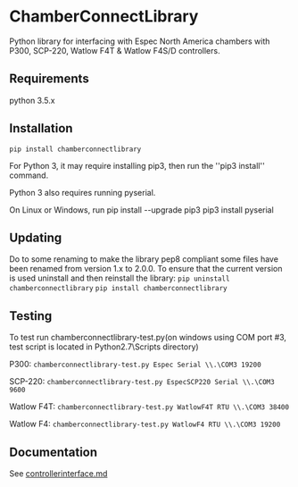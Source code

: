 # ChamberConnectLibrary
Python library for interfacing with Espec North America chambers with P300, SCP-220, Watlow F4T &amp; Watlow F4S/D controllers.

## Requirements
python 3.5.x

## Installation
```pip install chamberconnectlibrary```

For Python 3, it may require installing pip3, then run the ''pip3 install'' command.

Python 3 also requires running pyserial.

On Linux or Windows, run
pip install --upgrade pip3
pip3 install pyserial

## Updating
Do to some renaming to make the library pep8 compliant some files have been renamed from version 1.x to 2.0.0.
To ensure that the current version is used uninstall and then reinstall the library:
```pip uninstall chamberconnectlibrary```
```pip install chamberconnectlibrary```

## Testing

To test run chamberconnectlibrary-test.py(on windows using COM port #3, test script is located in Python2.7\Scripts directory)

P300: ```chamberconnectlibrary-test.py Espec Serial \\.\COM3 19200```

SCP-220: ```chamberconnectlibrary-test.py EspecSCP220 Serial \\.\COM3 9600```

Watlow F4T: ```chamberconnectlibrary-test.py WatlowF4T RTU \\.\COM3 38400```

Watlow F4: ```chamberconnectlibrary-test.py WatlowF4 RTU \\.\COM3 19200```

## Documentation
See [controllerinterface.md](controllerinterface.md)

